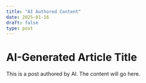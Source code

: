 ```yaml
---
title: "AI Authored Content"
date: 2025-01-16
draft: false
type: post
---
```

# AI-Generated Article Title

This is a post authored by AI. The content will go here.